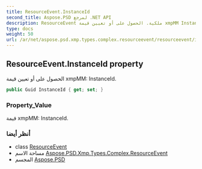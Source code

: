 ```yaml
---
title: ResourceEvent.InstanceId
second_title: Aspose.PSD لمرجع .NET API
description: ResourceEvent ملكية. الحصول على أو تعيين قيمة xmpMM InstanceId.
type: docs
weight: 50
url: /ar/net/aspose.psd.xmp.types.complex.resourceevent/resourceevent/instanceid/
---
```

## ResourceEvent.InstanceId property

الحصول على أو تعيين قيمة xmpMM: InstanceId.

```csharp
public Guid InstanceId { get; set; }
```

### Property_Value

قيمة xmpMM: InstanceId.

### أنظر أيضا

* class [ResourceEvent](../)
* مساحة الاسم [Aspose.PSD.Xmp.Types.Complex.ResourceEvent](../../resourceevent/)
* المجسم [Aspose.PSD](../../../)


